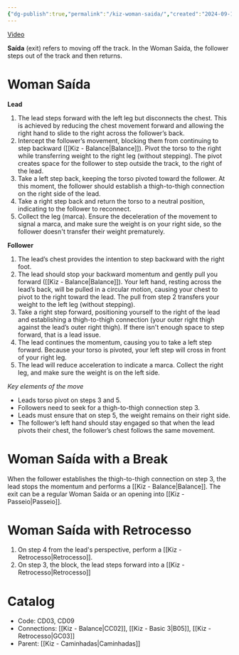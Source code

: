 ```yaml
---
{"dg-publish":true,"permalink":"/kiz-woman-saida/","created":"2024-09-18T12:34:54.067-04:00","updated":"2024-10-07T10:50:14.599-04:00"}
---
```



[Video](https://youtu.be/0SaskvMWQHk)

**Saída** (exit) refers to moving off the track. In the Woman Saída, the follower steps out of the track and then returns.

# Woman Saída

**Lead**
1. The lead steps forward with the left leg but disconnects the chest. This is achieved by reducing the chest movement forward and allowing the right hand to slide to the right across the follower’s back.
2. Intercept the follower’s movement, blocking them from continuing to step backward ([[Kiz - Balance\|Balance]]). Pivot the torso to the right while transferring weight to the right leg (without stepping). The pivot creates space for the follower to step outside the track, to the right of the lead.
3. Take a left step back, keeping the torso pivoted toward the follower. At this moment, the follower should establish a thigh-to-thigh connection on the right side of the lead.
4. Take a right step back and return the torso to a neutral position, indicating to the follower to reconnect.
5. Collect the leg (marca). Ensure the deceleration of the movement to signal a marca, and make sure the weight is on your right side, so the follower doesn't transfer their weight prematurely.

**Follower**
1. The lead’s chest provides the intention to step backward with the right foot.
2. The lead should stop your backward momentum and gently pull you forward ([[Kiz - Balance\|Balance]]). Your left hand, resting across the lead’s back, will be pulled in a circular motion, causing your chest to pivot to the right toward the lead. The pull from step 2 transfers your weight to the left leg (without stepping).
3. Take a right step forward, positioning yourself to the right of the lead and establishing a thigh-to-thigh connection (your outer right thigh against the lead’s outer right thigh). If there isn't enough space to step forward, that is a lead issue.
4. The lead continues the momentum, causing you to take a left step forward. Because your torso is pivoted, your left step will cross in front of your right leg.
5. The lead will reduce acceleration to indicate a marca. Collect the right leg, and make sure the weight is on the left side.

*Key elements of the move*
- Leads torso pivot on steps 3 and 5.
- Followers need to seek for a thigh-to-thigh connection step 3.
- Leads must ensure that on step 5, the weight remains on their right side.
- The follower’s left hand should stay engaged so that when the lead pivots their chest, the follower’s chest follows the same movement.

# Woman Saída with a Break

When the follower establishes the thigh-to-thigh connection on step 3, the lead stops the momentum and performs a [[Kiz - Balance\|Balance]]. The exit can be a regular Woman Saída or an opening into [[Kiz - Passeio\|Passeio]].

# Woman Saída with Retrocesso

1. On step 4 from the lead's perspective, perform a [[Kiz - Retrocesso\|Retrocesso]].
2. On step 3, the block, the lead steps forward into a [[Kiz - Retrocesso\|Retrocesso]]

# Catalog

- Code: CD03, CD09
- Connections: [[Kiz - Balance\|CC02]], [[Kiz - Basic 3\|B05]], [[Kiz - Retrocesso\|GC03]]
- Parent: [[Kiz - Caminhadas\|Caminhadas]]

